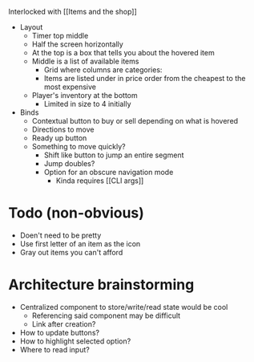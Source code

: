 Interlocked with [[Items and the shop]]

- Layout
	- Timer top middle
	- Half the screen horizontally
	- At the top is a box that tells you about the hovered item
	- Middle is a list of available items
		- Grid where columns are categories:
		- Items are listed under in price order from the cheapest to the most expensive 
	- Player's inventory at the bottom
		- Limited in size to 4 initially
- Binds
	- Contextual button to buy or sell depending on what is hovered
	- Directions to move
	- Ready up button
	- Something to move quickly?
		- Shift like button to jump an entire segment
		- Jump doubles?
		- Option for an obscure navigation mode
			- Kinda requires [[CLI args]]

# Todo (non-obvious)
- Doen't need to be pretty
- Use first letter of an item as the icon
- Gray out items you can't afford

# Architecture brainstorming
- Centralized component to store/write/read state would be cool
	- Referencing said component may be difficult
	- Link after creation?
- How to update buttons?
- How to highlight selected option?
- Where to read input?
